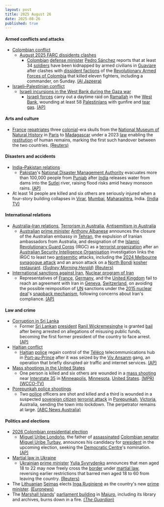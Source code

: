 ```yaml
---
layout: post
title: 2025 August 26
date: 2025-08-26
published: true
---
```



#### Armed conflicts and attacks

* [Colombian conflict](https://en.wikipedia.org/wiki/Colombian_conflict "Colombian conflict")
  * [August 2025 FARC dissidents clashes](https://en.wikipedia.org/wiki/August_2025_FARC_dissidents_clashes "August 2025 FARC dissidents clashes")
    * [Colombian](https://en.wikipedia.org/wiki/Colombia "Colombia") [defense minister](https://en.wikipedia.org/wiki/Ministry_of_National_Defense_%28Colombia%29 "Ministry of National Defense (Colombia)") [Pedro Sánchez](https://en.wikipedia.org/wiki/Pedro_Arnulfo_S%C3%A1nchez "Pedro Arnulfo Sánchez") reports that at least 34 [soldiers](https://en.wikipedia.org/wiki/Military_Forces_of_Colombia "Military Forces of Colombia") have been kidnapped by armed civilians in [Guaviare](https://en.wikipedia.org/wiki/Guaviare_Department "Guaviare Department") after clashes with [dissident factions](https://en.wikipedia.org/wiki/FARC_dissidents "FARC dissidents") of the [Revolutionary Armed Forces of Colombia](https://en.wikipedia.org/wiki/Revolutionary_Armed_Forces_of_Colombia "Revolutionary Armed Forces of Colombia") that killed eleven fighters, including a commander, on Sunday. [(Al Jazeera)](https://www.aljazeera.com/news/2025/8/26/at-least-34-colombian-soldiers-kidnapped-after-clashes-with-farc-dissidents)
* [Israeli–Palestinian conflict](https://en.wikipedia.org/wiki/Israeli%E2%80%93Palestinian_conflict "Israeli–Palestinian conflict")
  * [Israeli incursions in the West Bank during the Gaza war](https://en.wikipedia.org/wiki/Israeli_incursions_in_the_West_Bank_during_the_Gaza_war "Israeli incursions in the West Bank during the Gaza war")
    * [Israeli forces](https://en.wikipedia.org/wiki/Israel_Defense_Forces "Israel Defense Forces") carry out a daytime raid on [Ramallah](https://en.wikipedia.org/wiki/Ramallah "Ramallah") in the [West Bank](https://en.wikipedia.org/wiki/West_Bank "West Bank"), wounding at least 58 [Palestinians](https://en.wikipedia.org/wiki/Palestinians "Palestinians") with gunfire and [tear gas](https://en.wikipedia.org/wiki/Tear_gas "Tear gas"). [(AP)](https://apnews.com/article/israel-palestinians-west-bank-raid-violence-ramallah-b631a54e9b2149ce5b66c3aa4fac3732)

#### Arts and culture

* [France](https://en.wikipedia.org/wiki/France "France") [repatriates](https://en.wikipedia.org/wiki/Repatriation_%28cultural_property%29 "Repatriation (cultural property)") three [colonial](https://en.wikipedia.org/wiki/French_colonial_empire "French colonial empire")-era skulls from the [National Museum of Natural History](https://en.wikipedia.org/wiki/National_Museum_of_Natural_History%2C_France "National Museum of Natural History, France") in [Paris](https://en.wikipedia.org/wiki/Paris "Paris") to [Madagascar](https://en.wikipedia.org/wiki/Madagascar "Madagascar") under a 2023 [law](https://en.wikipedia.org/wiki/Law_of_France "Law of France") enabling the [restitution](https://en.wikipedia.org/wiki/Restitution_and_unjust_enrichment "Restitution and unjust enrichment") of human remains, marking the first such handover between the two countries. [(Reuters)](https://www.reuters.com/world/africa/france-returns-three-colonial-era-human-skulls-madagascar-2025-08-26/)

#### Disasters and accidents

* [India–Pakistan relations](https://en.wikipedia.org/wiki/India%E2%80%93Pakistan_relations "India–Pakistan relations")
  * [Pakistan](https://en.wikipedia.org/wiki/Pakistan "Pakistan")'s [National Disaster Management Authority](https://en.wikipedia.org/wiki/National_Disaster_Management_Authority_%28Pakistan%29 "National Disaster Management Authority (Pakistan)") evacuates more than 100,000 people from [Punjab](https://en.wikipedia.org/wiki/Punjab%2C_Pakistan "Punjab, Pakistan") after [India](https://en.wikipedia.org/wiki/India "India") releases water from dams into the [Sutlej](https://en.wikipedia.org/wiki/Sutlej "Sutlej") river, raising flood risks amid heavy monsoon rains. [(AP)](https://apnews.com/article/pakistan-mass-evacuations-india-released-water-rains-4201f92cd951b36a2b9d9b534df1cd82)
* At least 14 people are killed and six others are seriously injured when a four-story building collapses in [Virar](https://en.wikipedia.org/wiki/Virar "Virar"), [Mumbai](https://en.wikipedia.org/wiki/Mumbai "Mumbai"), [Maharashtra](https://en.wikipedia.org/wiki/Maharashtra "Maharashtra"), India. [(India TV)](https://www.indiatvnews.com/maharashtra/virar-building-collapse-many-killed-injured-near-mumbai-rescue-operation-underway-ndrf-cm-devendra-fadnavis-latest-updates-2025-08-27-1005352)

#### International relations

* [Australia–Iran relations](https://en.wikipedia.org/wiki/Australia%E2%80%93Iran_relations "Australia–Iran relations"), [Terrorism in Australia](https://en.wikipedia.org/wiki/Terrorism_in_Australia "Terrorism in Australia"), [Antisemitism in Australia](https://en.wikipedia.org/wiki/Antisemitism_in_Australia "Antisemitism in Australia")
  * [Australian](https://en.wikipedia.org/wiki/Australia "Australia") [prime minister](https://en.wikipedia.org/wiki/Prime_Minister_of_Australia "Prime Minister of Australia") [Anthony Albanese](https://en.wikipedia.org/wiki/Anthony_Albanese "Anthony Albanese") announces the closure of the Australian embassy in [Tehran](https://en.wikipedia.org/wiki/Tehran "Tehran"), the expulsion of Iranian ambassadors from Australia, and designation of the [Islamic Revolutionary Guard Corps](https://en.wikipedia.org/wiki/Islamic_Revolutionary_Guard_Corps "Islamic Revolutionary Guard Corps") (IRGC) as a [terrorist organization](https://en.wikipedia.org/wiki/List_of_designated_terrorist_groups "List of designated terrorist groups") after an [Australian Security Intelligence Organisation](https://en.wikipedia.org/wiki/Australian_Security_Intelligence_Organisation "Australian Security Intelligence Organisation") investigation links the IRGC to least two [antisemitic](https://en.wikipedia.org/wiki/Antisemitic "Antisemitic") attacks, including the [2024 Melbourne synagogue attack](https://en.wikipedia.org/wiki/2024_Melbourne_synagogue_attack "2024 Melbourne synagogue attack") and an arson attack on a [North Bondi](https://en.wikipedia.org/wiki/North_Bondi%2C_New_South_Wales "North Bondi, New South Wales") [kosher restaurant](https://en.wikipedia.org/wiki/Kosher_restaurant "Kosher restaurant"). [(*Sydney Morning Herald*)](https://www.smh.com.au/politics/federal/iran-suspected-of-involvement-in-synagogue-arson-attack-20250826-p5mpx8.html) [(Reuters)](https://www.reuters.com/world/asia-pacific/australia-blames-iran-antisemitic-arson-attacks-expels-envoy-2025-08-26/)
* [International sanctions against Iran](https://en.wikipedia.org/wiki/International_sanctions_against_Iran "International sanctions against Iran"), [Nuclear program of Iran](https://en.wikipedia.org/wiki/Nuclear_program_of_Iran "Nuclear program of Iran")
  * Representatives of [France](https://en.wikipedia.org/wiki/France "France"), [Germany](https://en.wikipedia.org/wiki/Germany "Germany"), and the [United Kingdom](https://en.wikipedia.org/wiki/United_Kingdom "United Kingdom") fail to reach an agreement with Iran in [Geneva](https://en.wikipedia.org/wiki/Geneva "Geneva"), [Switzerland](https://en.wikipedia.org/wiki/Switzerland "Switzerland"), on avoiding the possible reimposition of [UN](https://en.wikipedia.org/wiki/United_Nations "United Nations") sanctions under the [2015 nuclear deal](https://en.wikipedia.org/wiki/Joint_Comprehensive_Plan_of_Action "Joint Comprehensive Plan of Action")'s [snapback mechanism](https://en.wikipedia.org/wiki/United_Nations_Security_Council_Resolution_2231 "United Nations Security Council Resolution 2231"), following concerns about Iran's compliance. [(AP)](https://apnews.com/article/iran-nuclear-sanctions-snapback-uk-germany-france-1499eb87eccf8cb1a53425d7587941e9)

#### Law and crime

* [Corruption in Sri Lanka](https://en.wikipedia.org/wiki/Corruption_in_Sri_Lanka "Corruption in Sri Lanka")
  * Former [Sri Lankan](https://en.wikipedia.org/wiki/Sri_Lanka "Sri Lanka") [president](https://en.wikipedia.org/wiki/President_of_Sri_Lanka "President of Sri Lanka") [Ranil Wickremesinghe](https://en.wikipedia.org/wiki/Ranil_Wickremesinghe "Ranil Wickremesinghe") is granted [bail](https://en.wikipedia.org/wiki/Bail "Bail") after being arrested on allegations of misusing public funds, becoming the first former president of the country to face arrest. [(AP)](https://apnews.com/article/sri-lanka-protest-ex-president-ranil-wickremesinghe-arrest-042eb773be0dbd90b8999e95fd8b2e4d)
* [Haitian conflict](https://en.wikipedia.org/wiki/Haitian_conflict_%282020%E2%80%93present%29 "Haitian conflict (2020–present)")
  * [Haitian](https://en.wikipedia.org/wiki/Haiti "Haiti") [police](https://en.wikipedia.org/wiki/Haitian_National_Police "Haitian National Police") regain control of the [Téléco](https://en.wikipedia.org/wiki/Telecommunications_in_Haiti "Telecommunications in Haiti") telecommunications hub in [Port-au-Prince](https://en.wikipedia.org/wiki/Port-au-Prince "Port-au-Prince") after it was seized by the [Viv Ansanm](https://en.wikipedia.org/wiki/Viv_Ansanm "Viv Ansanm") gang, an operation that briefly disrupted air traffic and internet services. [(AP)](https://apnews.com/article/haiti-police-teleco-gangs-telecomms-b9c4e8682d9983de1248a769456f1b6f)
* [Mass shootings in the United States](https://en.wikipedia.org/wiki/Mass_shootings_in_the_United_States "Mass shootings in the United States")
  * One person is killed and six others are wounded in a [mass shooting](https://en.wikipedia.org/wiki/Mass_shooting "Mass shooting") near [Interstate 35](https://en.wikipedia.org/wiki/Interstate_35_in_Minnesota "Interstate 35 in Minnesota") in [Minneapolis](https://en.wikipedia.org/wiki/Minneapolis "Minneapolis"), [Minnesota](https://en.wikipedia.org/wiki/Minnesota "Minnesota"), [United States](https://en.wikipedia.org/wiki/United_States "United States"). [(MPR)](https://www.mprnews.org/story/2025/08/26/minneapolis-shooting-one-dead-six-hurt) [(WCCO-TV)](https://www.cbsnews.com/minnesota/news/south-minneapolis-shooting-august-26-2025/)
* [Porepunkah police shootings](https://en.wikipedia.org/wiki/Porepunkah_police_shootings "Porepunkah police shootings")
  * Two [police](https://en.wikipedia.org/wiki/Victoria_Police "Victoria Police") officers are shot and killed and a third is wounded in a suspected [sovereign citizen](https://en.wikipedia.org/wiki/Sovereign_citizen_movement "Sovereign citizen movement") [terrorist attack](https://en.wikipedia.org/wiki/Terrorism_in_Australia "Terrorism in Australia") in [Porepunkah](https://en.wikipedia.org/wiki/Porepunkah "Porepunkah"), [Victoria](https://en.wikipedia.org/wiki/Victoria_%28state%29 "Victoria (state)"), Australia, sending the town into lockdown. The perpetrator remains at large. [(ABC News Australia)](https://www.abc.net.au/news/2025-08-26/porepunkah-alleged-shooter-sovereign-citizen-dezi-freeman/105699366)

#### Politics and elections

* [2026 Colombian presidential election](https://en.wikipedia.org/wiki/2026_Colombian_presidential_election "2026 Colombian presidential election")
  * [Miguel Uribe Londoño](https://en.wikipedia.org/wiki/Miguel_Uribe_Londo%C3%B1o "Miguel Uribe Londoño"), the father of [assassinated](https://en.wikipedia.org/wiki/Assassination_of_Miguel_Uribe_Turbay "Assassination of Miguel Uribe Turbay") [Colombian senator](https://en.wikipedia.org/wiki/Senate_of_Colombia "Senate of Colombia") [Miguel Uribe Turbay](https://en.wikipedia.org/wiki/Miguel_Uribe_Turbay "Miguel Uribe Turbay"), announces his candidacy for [president](https://en.wikipedia.org/wiki/President_of_Colombia "President of Colombia") in the upcoming election, seeking the [Democratic Centre](https://en.wikipedia.org/wiki/Democratic_Centre_%28Colombia%29 "Democratic Centre (Colombia)")'s nomination. [(AP)](https://apnews.com/article/colombia-miguel-uribe-father-presidential-candidate-murdered-security-69a664ed0d561ec424c27ef3dcea7817)
* [Martial law in Ukraine](https://en.wikipedia.org/wiki/Martial_law_in_Ukraine "Martial law in Ukraine")
  * [Ukrainian](https://en.wikipedia.org/wiki/Ukraine "Ukraine") [prime minister](https://en.wikipedia.org/wiki/Prime_Minister_of_Ukraine "Prime Minister of Ukraine") [Yulia Svyrydenko](https://en.wikipedia.org/wiki/Yulia_Svyrydenko "Yulia Svyrydenko") announces that men aged 18 to 22 may now freely cross the [border](https://en.wikipedia.org/wiki/State_Border_of_Ukraine "State Border of Ukraine") under [martial law](https://en.wikipedia.org/wiki/Martial_law "Martial law"), reversing earlier restrictions that barred men aged 18 to 60 from leaving the country. [(Reuters)](https://www.reuters.com/world/ukrainian-men-aged-18-22-now-allowed-cross-border-freely-pm-says-2025-08-26/)
* The [Lithuanian](https://en.wikipedia.org/wiki/Lithuania "Lithuania") [Seimas](https://en.wikipedia.org/wiki/Seimas "Seimas") elects [Inga Ruginienė](https://en.wikipedia.org/wiki/Inga_Ruginien%C4%97 "Inga Ruginienė") as the country's new [prime minister](https://en.wikipedia.org/wiki/Prime_Minister_of_Lithuania "Prime Minister of Lithuania"). [(Euronews)](https://www.euronews.com/2025/08/26/former-labour-union-leader-inga-ruginiene-becomes-lithuanias-new-prime-minister)
* The [Marshall Islands](https://en.wikipedia.org/wiki/Marshall_Islands "Marshall Islands")' [parliament building](https://en.wikipedia.org/wiki/Legislature_of_the_Marshall_Islands "Legislature of the Marshall Islands") in [Majuro](https://en.wikipedia.org/wiki/Majuro "Majuro"), including its library and archives, burns down in a fire. [(*The Guardian*)](https://www.theguardian.com/world/2025/aug/26/marshall-islands-parliament-fire-burns-down)
